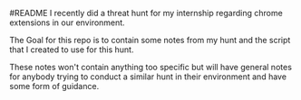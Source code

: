 #README 
I recently did a threat hunt for my internship regarding chrome extensions in our environment.

The Goal for this repo is to contain some notes from my hunt and the script that I created to use for this hunt.

These notes won't contain anything too specific but will have general notes for anybody trying to conduct a similar hunt in their environment and have some form of guidance.
